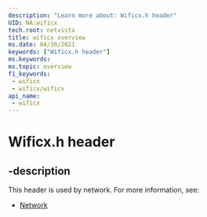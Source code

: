 ```yaml
---
description: "Learn more about: Wificx.h header"
UID: NA:wificx
tech.root: netvista
title: wificx overview
ms.date: 04/30/2021
keywords: ["Wificx.h header"]
ms.keywords: 
ms.topic: overview
f1_keywords:
 - wificx
 - wificx/wificx
api_name:
 - wificx
---
```


# Wificx.h header


## -description

This header is used by network. For more information, see:

- [Network](../_netvista/index.md)

